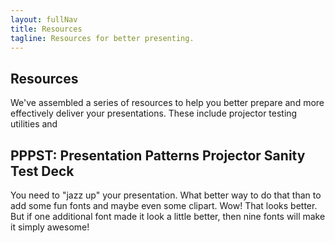 ```yaml
---
layout: fullNav
title: Resources
tagline: Resources for better presenting.
---
```


<article>
<h1>Resources</h1>

<section>
<p>
We've assembled a series of resources to help you better prepare and more effectively deliver your presentations. These include projector testing utilities and 
</p>
</section>

<section>
<h2>PPPST: Presentation Patterns Projector Sanity Test Deck</h2>
<p>
You need to "jazz up" your presentation. What better way to do that than to add some fun fonts and maybe even some clipart. Wow! That looks better. But if one additional font made it look a little better, then nine fonts will make it simply awesome!
</p>
</section>
</article>
